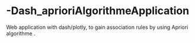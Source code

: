# -Dash_aprioriAlgorithmeApplication
Web application with dash/plotly, to gain association rules by using Apriori algorithme .
